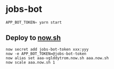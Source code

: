 # jobs-bot

```js
APP_BOT_TOKEN= yarn start
```

## Deploy to [now.sh](https://now.sh)

```
now secret add jobs-bot-token xxx:yyy
now -e APP_BOT_TOKEN=@jobs-bot-token
now alias set aaa-vglddytrom.now.sh aaa.now.sh
now scale aaa.now.sh 1
```
